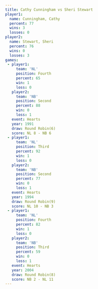 ```yaml
---
title: Cathy Cunningham vs Sheri Stewart
player1:                 
  name: Cunningham, Cathy
  percent: 77            
  wins: 3                
  losses: 0              
player2:                 
  name: Stewart, Sheri   
  percent: 76            
  wins: 0                
  losses: 3              
games:
 - player1:          
     team: 'NL'      
     position: Fourth
     percent: 65     
     win: 1          
     loss: 0         
   player2:          
     team: 'NB'      
     position: Second
     percent: 88     
     win: 0          
     loss: 1         
   event: Hearts       
   year: 1991          
   draw: Round Robin(6)
   score: NL 8 - NB 6  
 - player1:         
     team: 'NL'     
     position: Third
     percent: 92    
     win: 1         
     loss: 0        
   player2:          
     team: 'NB'      
     position: Second
     percent: 77     
     win: 0          
     loss: 1         
   event: Hearts       
   year: 1994          
   draw: Round Robin(9)
   score: NL 10 - NB 3 
 - player1:          
     team: 'NL'      
     position: Fourth
     percent: 82     
     win: 1          
     loss: 0         
   player2:         
     team: 'NB'     
     position: Third
     percent: 59    
     win: 0         
     loss: 1        
   event: Hearts       
   year: 2004          
   draw: Round Robin(8)
   score: NB 2 - NL 11 
---
```

